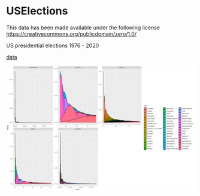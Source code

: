 # USElections
This data has been made available under the following license https://creativecommons.org/publicdomain/zero/1.0/

US presidential elections 1976 - 2020

[data](https://raw.githubusercontent.com/NicJC/USElections/main/US%20Elections.csv)

![](https://github.com/NicJC/USElections/blob/main/densityplots.png)
